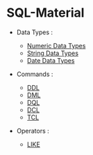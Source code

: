 # SQL-Material
- Data Types :
  - [Numeric Data Types](https://github.com/suraj4502/SQL-Material/blob/main/Numeric_datatypes.md)
  - [String Data Types](https://github.com/suraj4502/SQL-Material/blob/main/Strings.md)
  - [Date Data Types](https://github.com/suraj4502/SQL-Material/blob/main/Date_dtypes.md)

- Commands :
  - [DDL](https://github.com/suraj4502/SQL-Material/blob/main/DDL.md)
  - [DML](https://github.com/suraj4502/SQL-Material/blob/main/DML.md)
  - [DQL](https://github.com/suraj4502/SQL-Material/blob/main/DQL.md)
  - [DCL](https://github.com/suraj4502/SQL-Material/blob/main/DCL.md)
  - [TCL](https://github.com/suraj4502/SQL-Material/blob/main/TCL.md)


- Operators :
    - [LIKE](https://github.com/suraj4502/SQL-Material/blob/main/like.md)
    
